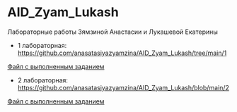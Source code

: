 # AID_Zyam_Lukash
Лабораторные работы Зямзиной Анастасии и Лукашевой Екатерины

* 1 лабораторная: https://github.com/anasatasiyazyamzina/AID_Zyam_Lukash/tree/main/1

[Файл с выполненным заданием](https://github.com/anasatasiyazyamzina/AID_Zyam_Lukash/blob/main/1/lab1_task.ipynb)

* 2 лабораторная: https://github.com/anasatasiyazyamzina/AID_Zyam_Lukash/blob/main/2 

[Файл с выполненным заданием](https://github.com/anasatasiyazyamzina/AID_Zyam_Lukash/blob/main/2/Hometask%202%20-%20LastFM%20mining.ipynb)

